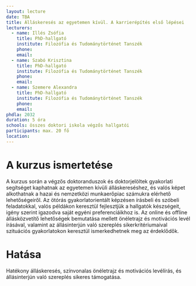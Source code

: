 ```yaml
---
layout: lecture
date: TBA
title: Álláskeresés az egyetemen kívül. A karrierépítés első lépései
lecturers:
  - name: Illés Zsófia
    title: PhD-hallgató
    institute: Filozófia és Tudománytörténet Tanszék
    phone: 
    email: 
  - name: Szabó Krisztina
    title: PhD-hallgató
    institute: Filozófia és Tudománytörténet Tanszék
    phone: 
    email: 
  - name: Szemere Alexandra
    title: PhD-hallgató
    institute: Filozófia és Tudománytörténet Tanszék
    phone: 
    email: 
phdla: 2032
duration: 5 óra
schools: összes doktori iskola végzős hallgatói
participants: max. 20 fő
location: 
---
```


# A kurzus ismertetése

A kurzus során a végzős doktoranduszok és doktorjelöltek gyakorlati segítséget kaphatnak az egyetemen kívüli álláskereséshez, és valós képet alkothatnak a hazai és nemzetközi munkaerőpiac számukra elérhető lehetőségeiről. Az ötórás gyakorlatorientált képzésen írásbeli és szóbeli feladatokkal, valós példákon keresztül fejlesztjük a hallgatók készségeit, igény szerint igazodva saját egyéni preferenciáikhoz is. Az online és offline állásközvetítő lehetőségek bemutatása mellett önéletrajz és motivációs levél írásával, valamint az állásinterjún való szereplés sikerkritériumaival szituációs gyakorlatokon keresztül ismerkedhetnek meg az érdeklődők.

# Hatása

Hatékony álláskeresés, színvonalas önéletrajz és motivációs levélírás, és állásinterjún való szereplés sikeres támogatása. 
